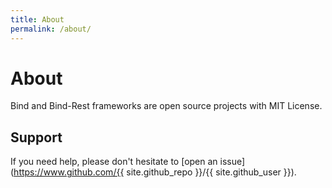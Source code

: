 ```yaml
---
title: About
permalink: /about/
---
```


# About

Bind and Bind-Rest frameworks are open source projects with MIT License.

## Support
If you need help, please don't hesitate to [open an issue](https://www.github.com/{{ site.github_repo }}/{{ site.github_user }}).

